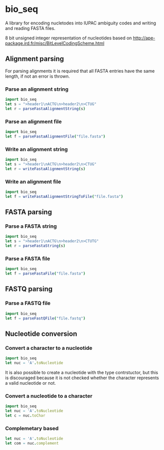 # bio\_seq
A library for encoding nucletodes into IUPAC ambiguity codes and writing and reading FASTA files.

8 bit unsigned integer representation of nucleotides based on http://ape-package.ird.fr/misc/BitLevelCodingScheme.html


## Alignment parsing
For parsing alignments it is required that all FASTA entries have the same length, if not an error is thrown. 

### Parse an alignment string 
```Nim
import bio_seq
let s = ">header1\nACTG\n>header2\n>CTUG"
let r = parseFastaAlignmentString(s)
```

### Parse an alignment file
```Nim
import bio_seq
let f = parseFastaAlignmentFile("file.fasta")
```


### Write an alignment string 
```Nim
import bio_seq
let s = ">header1\nACTG\n>header2\n>CTUG"
let r = writeFastaAlignmentString(s)
```

### Write an alignment file
```Nim
import bio_seq
let f = writeFastaAlignmentStringToFile("file.fasta")
```

## FASTA parsing

### Parse a FASTA string 
```Nim
import bio_seq
let s = ">header1\nACTG\n>header2\n>CTUTG"
let r = parseFastaString(s)
```

### Parse a FASTA file
```Nim
import bio_seq
let f = parseFastaFile("file.fasta")
```

## FASTQ parsing

### Parse a FASTQ file
```Nim
import bio_seq
let f = parseFastQFile("file.fastq")
```


## Nucleotide conversion

### Convert a character to a nucleotide
```Nim
import bio_seq
let nuc = 'A'.toNucleotide

```
It is also possible to create a nucleotide with the type contrstuctor, but this is discouraged because it is not checked whether the character represents a valid nucleotide or not.


### Convert a nucleotide to a character
```Nim
import bio_seq
let nuc = 'A'.toNucleotide
let c = nuc.toChar
```

### Complemetary based
```Nim
let nuc = 'A'.toNucleotide
let com = nuc.complement
```
